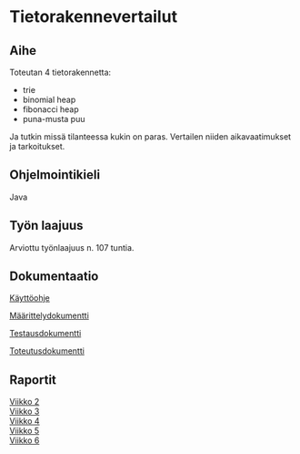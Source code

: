 # Tietorakennevertailut

## Aihe
Toteutan 4 tietorakennetta:  
 - trie
 - binomial heap
 - fibonacci heap
 - puna-musta puu  

Ja tutkin missä tilanteessa kukin on paras. Vertailen niiden aikavaatimukset ja tarkoitukset.

## Ohjelmointikieli
Java

## Työn laajuus
Arviottu työnlaajuus n. 107 tuntia.

## Dokumentaatio
[Käyttöohje]( https://github.com/olegTervo/hakuVertailu/blob/master/Dokumentaatio/Kayttoohje.md )

[Määrittelydokumentti]( https://github.com/olegTervo/hakuVertailu/blob/master/Dokumentaatio/Maarittelydokumentti.md )

[Testausdokumentti]( https://github.com/olegTervo/hakuVertailu/blob/master/Dokumentaatio/Testausdokumentti.md )

[Toteutusdokumentti]( https://github.com/olegTervo/hakuVertailu/blob/master/Dokumentaatio/Toteutusdokumentti.md )

## Raportit
[Viikko 2]( https://github.com/olegTervo/hakuVertailu/blob/master/Raportit/viikko2.md )  
[Viikko 3]( https://github.com/olegTervo/hakuVertailu/blob/master/Raportit/viikko3.md )  
[Viikko 4]( https://github.com/olegTervo/hakuVertailu/blob/master/Raportit/viikko4.md )  
[Viikko 5]( https://github.com/olegTervo/hakuVertailu/blob/master/Raportit/viikko5.md )  
[Viikko 6]( https://github.com/olegTervo/hakuVertailu/blob/master/Raportit/viikko6.md )  
